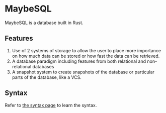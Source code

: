# MaybeSQL
MaybeSQL is a database built in Rust.

## Features
1. Use of 2 systems of storage to allow the user to place more importance on how much data can be stored or how fast the data can be retrieved.
2. A database paradigm including features from both relational and non-relational databases
3. A snapshot system to create snapshots of the database or particular parts of the database, like a VCS.

## Syntax
Refer to [the syntax page](docs/SYNTAX.md) to learn the syntax.

